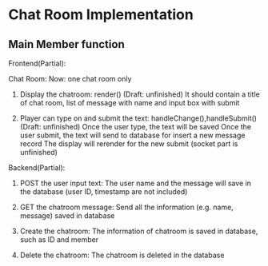 # Chat Room Implementation

## Main Member function

Frontend(Partial):

Chat Room:
Now: one chat room only

1. Display the chatroom: render() (Draft: unfinished)
	It should contain a title of chat room, list of message with name and input box with submit

2. Player can type on and submit the text: handleChange(),handleSubmit() (Draft: unfinished)
	Once the user type, the text will be saved
	Once the user submit, the text will send to database for insert a new message record
	The display will rerender for the new submit
	(socket part is unfinished)
	
Backend(Partial):

1. POST the user input text: 
	The user name and the message will save in the database (user ID, timestamp are not included)
	
2. GET the chatroom message:
	Send all the information (e.g. name, message) saved in database
	
3. Create the chatroom:
	The information of chatroom is saved in database, such as ID and member
	
3. Delete the chatroom:
	The chatroom is deleted in the database